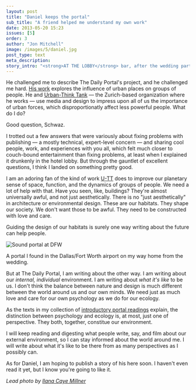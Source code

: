```yaml
---
layout: post
title: "Daniel keeps the portal"
sub_title: "A friend helped me understand my own work"
date: 2013-05-20 15:23
issues: [5]
order: 3
author: "Jon Mitchell"
image: /images/5/daniel.jpg
post_type: text
meta_description: 
story_intro: "<strong>AT THE LOBBY</strong> bar, after the wedding party and the unruly bus ride back from it, I had a pivotal conversation with a childhood friend, the documentarian <a href='http://dschwaz.com/'>Daniel Schwartz</a>, whose work I expect to continue admiring for many years."
---
```

He challenged me to describe The Daily Portal's project, and he challenged me hard. [His work](http://dschwaz.com/) explores the influence of urban places on groups of people. He and [Urban-Think Tank](http://www.u-tt.com/) — the Zurich-based organization where he works — use media and design to impress upon all of us the importance of urban forces, which disproportionatly affect less powerful people. What do I do?

Good question, Schwaz.

I trotted out a few answers that were variously about fixing problems with publishing — a mostly technical, expert-level concern — and sharing cool people, work, and experiences with you all, which felt much closer to couch-bound entertainment than fixing problems, at least when I explained it drunkenly in the hotel lobby. But through the gauntlet of excellent questions, I think I landed on something pretty good.

I am an adoring fan of the kind of work [U-TT](http://www.u-tt.com/) does to improve our planetary sense of space, function, and the dynamics of groups of people. We need a lot of help with that. Have you seen, like, buildings? They're almost universally awful, and not just aesthetically. There is no "just aesthetically" in architecture or environmental design. These are our habitats. They shape our society. We don't want those to be awful. They need to be constructed with love and care.

Guiding the design of our habitats is surely one way writing about the future can help people.

<div>
    <img src='/images/5/airportal.jpg' alt='Sound portal at DFW'>
    <p class="story-content__img-title">A portal I found in the Dallas/Fort Worth airport on my way home from the wedding.</a></p>
</div>

But at The Daily Portal, I am writing about the other way. I am writing about our *internal, individual* environment. I am writing about *what it's like* to be us. I don't think the balance between nature and design is much different between the world around us and our own minds. We need just as much love and care for our own psychology as we do for our ecology.

As the texts in my collection of [introductory portal readings](http://thedailyportal.com/post/2013/05/07/portal-readings/) explain, the distinction between psychology and ecology is, at most, just one of perspective. They both, together, constitue our environment.

I will keep reading and digesting what people write, say, and film about our external environment, so I can stay informed about the world around me. I will write about what it's like to be there from as many perspectives as I possibly can.

As for Daniel, I am hoping to publish a story of his here soon. I haven't even read it yet, but I know you're going to like it.

*Lead photo by [Ilana Caye Millner](http://ilanacaye.com/)*